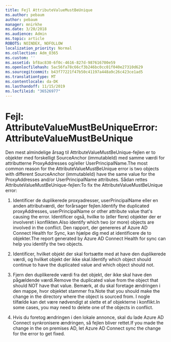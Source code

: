 ```yaml
---
title: Fejl AttributeValueMustBeUnique
ms.author: pebaum
author: pebaum
manager: mnirkhe
ms.date: 3/20/2018
ms.audience: Admin
ms.topic: article
ROBOTS: NOINDEX, NOFOLLOW
localization_priority: Normal
ms.collection: Adm_O365
ms.custom: ''
ms.assetid: bf8ac830-6f0c-4616-827d-987616700e59
ms.openlocfilehash: 5ac56fa78c66cf3b246bc0cc01f040e27310d629
ms.sourcegitcommit: b43f77221f47b50c41197a448a9c26c423ce1ad5
ms.translationtype: MT
ms.contentlocale: da-DK
ms.lasthandoff: 11/15/2019
ms.locfileid: "36526977"
---
```

# <a name="error-attributevaluemustbeunique"></a><span data-ttu-id="2b58f-102">Fejl: AttributeValueMustBeUnique</span><span class="sxs-lookup"><span data-stu-id="2b58f-102">Error: AttributeValueMustBeUnique</span></span>

<span data-ttu-id="2b58f-103">Den mest almindelige årsag til AttributeValueMustBeUnique-fejlen er to objekter med forskelligt SourceAnchor (immutableId) med samme værdi for attributterne ProxyAddresses og/eller UserPrincipalName.</span><span class="sxs-lookup"><span data-stu-id="2b58f-103">The most common reason for the AttributeValueMustBeUnique error is two objects with different SourceAnchor (immutableId) have the same value for the ProxyAddresses and/or UserPrincipalName attributes.</span></span> <span data-ttu-id="2b58f-104">Sådan rettes AttributeValueMustBeUnique-fejlen:</span><span class="sxs-lookup"><span data-stu-id="2b58f-104">To fix the AttributeValueMustBeUnique error:</span></span>
  
1. <span data-ttu-id="2b58f-105">Identificer de duplikerede proxyadresser, userPrincipalName eller en anden attributværdi, der forårsager fejlen.</span><span class="sxs-lookup"><span data-stu-id="2b58f-105">Identify the duplicated proxyAddresses, userPrincipalName or other attribute value that's causing the error.</span></span> <span data-ttu-id="2b58f-106">Identificer også, hvilke to (eller flere) objekter der er involveret i konflikten.</span><span class="sxs-lookup"><span data-stu-id="2b58f-106">Also identify which two (or more) objects are involved in the conflict.</span></span> <span data-ttu-id="2b58f-107">Den rapport, der genereres af Azure AD Connect Health for Sync, kan hjælpe dig med at identificere de to objekter.</span><span class="sxs-lookup"><span data-stu-id="2b58f-107">The report generated by Azure AD Connect Health for sync can help you identify the two objects.</span></span>
    
2. <span data-ttu-id="2b58f-108">Identificer, hvilket objekt der skal fortsætte med at have den duplikerede værdi, og hvilket objekt der ikke skal.</span><span class="sxs-lookup"><span data-stu-id="2b58f-108">Identify which object should continue to have the duplicated value and which object should not.</span></span>
    
3. <span data-ttu-id="2b58f-109">Fjern den duplikerede værdi fra det objekt, der ikke skal have den pågældende værdi.</span><span class="sxs-lookup"><span data-stu-id="2b58f-109">Remove the duplicated value from the object that should NOT have that value.</span></span> <span data-ttu-id="2b58f-110">Bemærk, at du skal foretage ændringen i den mappe, hvor objektet stammer fra.</span><span class="sxs-lookup"><span data-stu-id="2b58f-110">Note that you should make the change in the directory where the object is sourced from.</span></span> <span data-ttu-id="2b58f-111">I nogle tilfælde kan det være nødvendigt at slette et af objekterne i konflikt.</span><span class="sxs-lookup"><span data-stu-id="2b58f-111">In some cases, you may need to delete one of the objects in conflict.</span></span>
    
4. <span data-ttu-id="2b58f-112">Hvis du foretog ændringen i den lokale annonce, skal du lade Azure AD Connect synkronisere ændringen, så fejlen bliver rettet.</span><span class="sxs-lookup"><span data-stu-id="2b58f-112">If you made the change in the on premises AD, let Azure AD Connect sync the change for the error to get fixed.</span></span>
    

